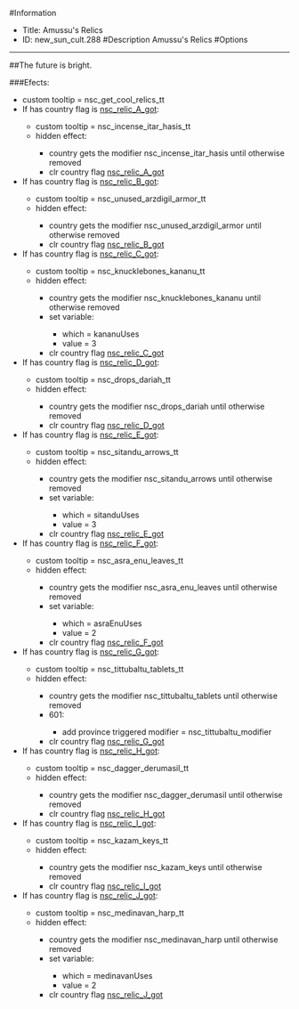 #Information
 - Title: Amussu's Relics
 - ID: new_sun_cult.288
#Description
Amussu's Relics
#Options

___
##The future is bright.

###Efects:<ul><li>custom tooltip = nsc_get_cool_relics_tt</li><li>If has country flag is [nsc_relic_A_got](../flags/nsc_relic_a_got.md):</li><ul><li>custom tooltip = nsc_incense_itar_hasis_tt</li><li>hidden effect:</li><ul><li>country gets the modifier nsc_incense_itar_hasis until otherwise removed</li><li>clr country flag [nsc_relic_A_got](../flags/nsc_relic_a_got.md)</li></ul></ul><li>If has country flag is [nsc_relic_B_got](../flags/nsc_relic_b_got.md):</li><ul><li>custom tooltip = nsc_unused_arzdigil_armor_tt</li><li>hidden effect:</li><ul><li>country gets the modifier nsc_unused_arzdigil_armor until otherwise removed</li><li>clr country flag [nsc_relic_B_got](../flags/nsc_relic_b_got.md)</li></ul></ul><li>If has country flag is [nsc_relic_C_got](../flags/nsc_relic_c_got.md):</li><ul><li>custom tooltip = nsc_knucklebones_kananu_tt</li><li>hidden effect:</li><ul><li>country gets the modifier nsc_knucklebones_kananu until otherwise removed</li><li>set variable:</li><ul><li>which = kananuUses</li><li>value = 3</li></ul><li>clr country flag [nsc_relic_C_got](../flags/nsc_relic_c_got.md)</li></ul></ul><li>If has country flag is [nsc_relic_D_got](../flags/nsc_relic_d_got.md):</li><ul><li>custom tooltip = nsc_drops_dariah_tt</li><li>hidden effect:</li><ul><li>country gets the modifier nsc_drops_dariah until otherwise removed</li><li>clr country flag [nsc_relic_D_got](../flags/nsc_relic_d_got.md)</li></ul></ul><li>If has country flag is [nsc_relic_E_got](../flags/nsc_relic_e_got.md):</li><ul><li>custom tooltip = nsc_sitandu_arrows_tt</li><li>hidden effect:</li><ul><li>country gets the modifier nsc_sitandu_arrows until otherwise removed</li><li>set variable:</li><ul><li>which = sitanduUses</li><li>value = 3</li></ul><li>clr country flag [nsc_relic_E_got](../flags/nsc_relic_e_got.md)</li></ul></ul><li>If has country flag is [nsc_relic_F_got](../flags/nsc_relic_f_got.md):</li><ul><li>custom tooltip = nsc_asra_enu_leaves_tt</li><li>hidden effect:</li><ul><li>country gets the modifier nsc_asra_enu_leaves until otherwise removed</li><li>set variable:</li><ul><li>which = asraEnuUses</li><li>value = 2</li></ul><li>clr country flag [nsc_relic_F_got](../flags/nsc_relic_f_got.md)</li></ul></ul><li>If has country flag is [nsc_relic_G_got](../flags/nsc_relic_g_got.md):</li><ul><li>custom tooltip = nsc_tittubaltu_tablets_tt</li><li>hidden effect:</li><ul><li>country gets the modifier nsc_tittubaltu_tablets until otherwise removed</li><li>601:</li><ul><li>add province triggered modifier = nsc_tittubaltu_modifier</li></ul><li>clr country flag [nsc_relic_G_got](../flags/nsc_relic_g_got.md)</li></ul></ul><li>If has country flag is [nsc_relic_H_got](../flags/nsc_relic_h_got.md):</li><ul><li>custom tooltip = nsc_dagger_derumasil_tt</li><li>hidden effect:</li><ul><li>country gets the modifier nsc_dagger_derumasil until otherwise removed</li><li>clr country flag [nsc_relic_H_got](../flags/nsc_relic_h_got.md)</li></ul></ul><li>If has country flag is [nsc_relic_I_got](../flags/nsc_relic_i_got.md):</li><ul><li>custom tooltip = nsc_kazam_keys_tt</li><li>hidden effect:</li><ul><li>country gets the modifier nsc_kazam_keys until otherwise removed</li><li>clr country flag [nsc_relic_I_got](../flags/nsc_relic_i_got.md)</li></ul></ul><li>If has country flag is [nsc_relic_J_got](../flags/nsc_relic_j_got.md):</li><ul><li>custom tooltip = nsc_medinavan_harp_tt</li><li>hidden effect:</li><ul><li>country gets the modifier nsc_medinavan_harp until otherwise removed</li><li>set variable:</li><ul><li>which = medinavanUses</li><li>value = 2</li></ul><li>clr country flag [nsc_relic_J_got](../flags/nsc_relic_j_got.md)</li></ul></ul></ul>
